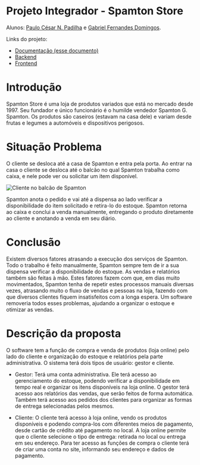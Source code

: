 # Projeto Integrador - Spamton Store

Alunos: [Paulo César N. Padilha](github.com/PauloK3tchup) e [Gabriel Fernandes Domingos](github.com/Brobss).

Links do projeto:

-   [Documentação (esse documento)](https://github.com/PauloK3tchup/spamton-store-docs)
-   [Backend](lol)
-   [Frontend](bruh)

# Introdução

Spamton Store é uma loja de produtos variados que está no mercado desde 1997. 
Seu fundador e único funcionário é o humilde vendedor Spamton G. Spamton. Os produtos são caseiros (estavam na casa dele) e variam desde frutas e legumes a automóveis e dispositivos perigosos.

# Situação Problema


O cliente se desloca até a casa de Spamton e entra pela porta. Ao entrar na casa o cliente se desloca até o balcão no qual Spamton trabalha como caixa, e nele pode ver ou solicitar um item disponível.

![Cliente no balcão de Spamton](docs/cliente%20no%20balc%C3%A3o.png "Cliente & Spamton")

 Spamton anota o pedido e vai até a dispensa ao lado verificar a disponibilidade do item solicitado e retira-lo do estoque. Spamton retorna ao caixa e conclui a venda manualmente, entregando o produto diretamente ao cliente e anotando a venda em seu diário. 

# Conclusão

Existem diversos fatores atrasando a execução dos serviços de Spamton. Todo o trabalho é feito manualmente, Spamton sempre tem de ir a sua dispensa verificar a disponibilidade do estoque. As vendas e relatórios também são feitas à mão. Estes fatores fazem com que, em dias muito movimentados, Spamton tenha de repetir estes processos manuais diversas vezes, atrasando muito o fluxo de vendas e pessoas na loja, fazendo com que diversos clientes fiquem insatisfeitos com a longa espera. Um software removeria todos esses problemas, ajudando a organizar o estoque e otimizar as vendas.

# Descrição da proposta

O software tem a função de compra e venda de produtos (loja online) pelo lado do cliente e organização do estoque e relatórios pela parte administrativa. O sistema terá dois tipos de usuário: gestor e cliente.

- Gestor: Terá uma conta administrativa. Ele terá acesso ao gerenciamento do estoque, podendo verificar a disponibilidade em tempo real e organizar os itens disponíveis na loja online. O gestor terá acesso aos relatórios das vendas, que serão feitos de forma automática. Também terá acesso aos pedidos dos clientes para organizar as formas de entrega selecionadas pelos mesmos.

- Cliente: O cliente terá acesso à loja online, vendo os produtos disponíveis e podendo compra-los com diferentes meios de pagamento, desde cartão de crédito até pagamento no local. A loja online permite que o cliente selecione o tipo de entrega: retirada no local ou entrega em seu endereço. Para ter acesso as funções de compra o cliente terá de criar uma conta no site, informando seu endereço e dados de pagamento.  
